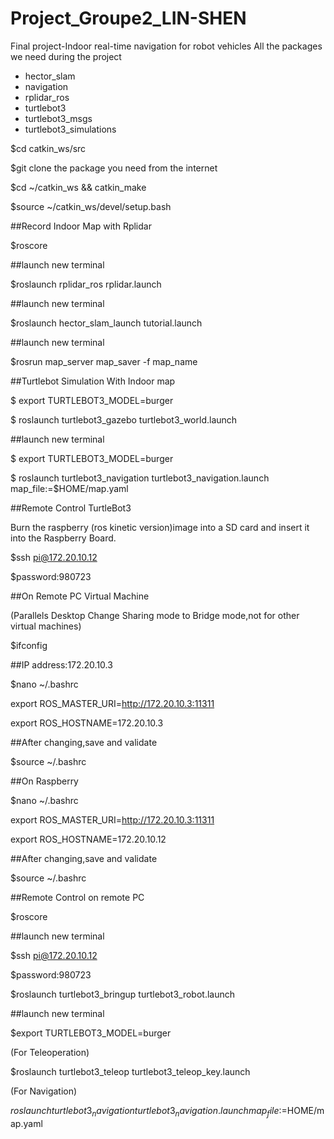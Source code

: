 # Project_Groupe2_LIN-SHEN
Final project-Indoor real-time navigation for robot vehicles 
All the packages we need during the project

- hector_slam
- navigation
- rplidar_ros
- turtlebot3
- turtlebot3_msgs
- turtlebot3_simulations  

$cd catkin_ws/src

$git clone the package you need from the internet  

$cd ~/catkin_ws && catkin_make  

$source ~/catkin_ws/devel/setup.bash  

##Record Indoor Map with Rplidar  

$roscore  

##launch new terminal  

$roslaunch rplidar_ros rplidar.launch  

##launch new terminal  

$roslaunch hector_slam_launch tutorial.launch  

##launch new terminal  

$rosrun map_server map_saver -f  map_name  

##Turtlebot Simulation With Indoor map  

$ export TURTLEBOT3_MODEL=burger  

$ roslaunch turtlebot3_gazebo turtlebot3_world.launch  

##launch new terminal  

$ export TURTLEBOT3_MODEL=burger  

$ roslaunch turtlebot3_navigation turtlebot3_navigation.launch map_file:=$HOME/map.yaml  

##Remote Control TurtleBot3  

Burn the raspberry (ros kinetic version)image into a SD card and insert it into the Raspberry Board.  

$ssh pi@172.20.10.12  

$password:980723  

##On Remote PC Virtual Machine  

(Parallels Desktop Change Sharing mode to Bridge mode,not for other virtual machines)  

$ifconfig  

##IP address:172.20.10.3  

$nano ~/.bashrc  

export ROS_MASTER_URI=http://172.20.10.3:11311  

export ROS_HOSTNAME=172.20.10.3  

##After changing,save and validate  

$source ~/.bashrc  

##On Raspberry  

$nano ~/.bashrc  

export ROS_MASTER_URI=http://172.20.10.3:11311  

export ROS_HOSTNAME=172.20.10.12  

##After changing,save and validate  

$source ~/.bashrc  

##Remote Control on remote PC  

$roscore  

##launch new terminal  

$ssh pi@172.20.10.12  

$password:980723  

$roslaunch turtlebot3_bringup turtlebot3_robot.launch  

##launch new terminal  

$export TURTLEBOT3_MODEL=burger  

(For Teleoperation)  

$roslaunch turtlebot3_teleop turtlebot3_teleop_key.launch  

(For Navigation)  

$roslaunch turtlebot3_navigation turtlebot3_navigation.launch map_file:=$HOME/map.yaml  
